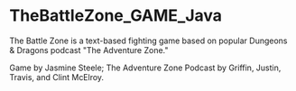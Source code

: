 # TheBattleZone_GAME_Java

The Battle Zone is a text-based fighting game based on popular Dungeons & Dragons podcast "The Adventure Zone."

Game by Jasmine Steele; The Adventure Zone Podcast by Griffin, Justin, Travis, and Clint McElroy.
